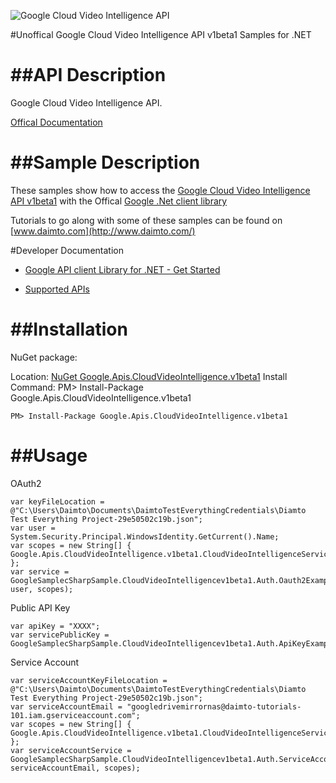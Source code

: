 ﻿![Google Cloud Video Intelligence API](http://www.google.com/images/icons/product/search-32.gif)

#Unoffical Google Cloud Video Intelligence API v1beta1 Samples for .NET  

##API Description
=============

Google Cloud Video Intelligence API.

[Offical Documentation](https://cloud.google.com/video-intelligence/docs/)

##Sample Description
=============

These samples show how to access the [Google Cloud Video Intelligence API v1beta1](https://cloud.google.com/video-intelligence/docs/) with the Offical [Google .Net client library](https://github.com/google/google-api-dotnet-client)

Tutorials to go along with some of these samples can be found on [www.daimto.com](http://www.daimto.com/)

#Developer Documentation

* [Google API client Library for .NET - Get Started](https://developers.google.com/api-client-library/dotnet/get_started)

* [Supported APIs](https://developers.google.com/api-client-library/dotnet/apis/)

##Installation
=================================

NuGet package:

Location: [NuGet Google.Apis.CloudVideoIntelligence.v1beta1](https://www.nuget.org/packages/Google.Apis.CloudVideoIntelligence.v1beta1)
Install Command: PM>  Install-Package Google.Apis.CloudVideoIntelligence.v1beta1

```
PM> Install-Package Google.Apis.CloudVideoIntelligence.v1beta1
```

##Usage
=================================

OAuth2
```
var keyFileLocation = @"C:\Users\Daimto\Documents\DaimtoTestEverythingCredentials\Diamto Test Everything Project-29e50502c19b.json";
var user = System.Security.Principal.WindowsIdentity.GetCurrent().Name;
var scopes = new String[] { Google.Apis.CloudVideoIntelligence.v1beta1.CloudVideoIntelligenceService.Scope.CloudVideoIntelligenceReadonly };
var service = GoogleSamplecSharpSample.CloudVideoIntelligencev1beta1.Auth.Oauth2Example.GetCloudVideoIntelligenceService(keyFileLocation, user, scopes);
```
Public API Key
```
var apiKey = "XXXX";
var servicePublicKey = GoogleSamplecSharpSample.CloudVideoIntelligencev1beta1.Auth.ApiKeyExample.GetService(apiKey);
```
Service Account
```
var serviceAccountKeyFileLocation = @"C:\Users\Daimto\Documents\DaimtoTestEverythingCredentials\Diamto Test Everything Project-29e50502c19b.json";
var serviceAccountEmail = "googledrivemirrornas@daimto-tutorials-101.iam.gserviceaccount.com";
var scopes = new String[] { Google.Apis.CloudVideoIntelligence.v1beta1.CloudVideoIntelligenceService.Scope.Calendar };            
var serviceAccountService = GoogleSamplecSharpSample.CloudVideoIntelligencev1beta1.Auth.ServiceAccountExample.AuthenticateServiceAccount(serviceAccountKeyFileLocation, serviceAccountEmail, scopes);
```

